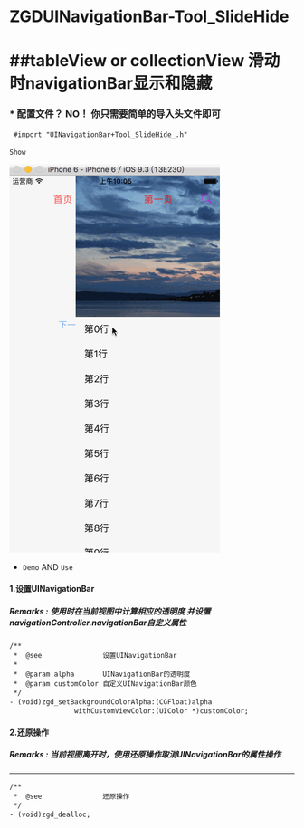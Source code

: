 # ZGDUINavigationBar-Tool_SlideHide

##tableView or collectionView 滑动时navigationBar显示和隐藏
===========================================================

### * 配置文件？ NO！ 你只需要简单的导入头文件即可
```objc
 #import "UINavigationBar+Tool_SlideHide_.h"
```

`Show`

   ![](https://github.com/guodongZhao/ZGDUINavigationBar-Tool_SlideHide/raw/master/testShow.gif)

* `Demo` AND  `Use`

####  1.设置UINavigationBar
##### Remarks : 使用时在当前视图中计算相应的透明度 并设置navigationController.navigationBar自定义属性
```objc
/**
 *  @see               设置UINavigationBar
 *
 *  @param alpha       UINavigationBar的透明度
 *  @param customColor 自定义UINavigationBar颜色
 */
- (void)zgd_setBackgroundColorAlpha:(CGFloat)alpha
                withCustomViewColor:(UIColor *)customColor;

```

#### 2.还原操作 
##### Remarks : 当前视图离开时，使用还原操作取消UINavigationBar的属性操作
  ------------
```objc
/**
 *  @see               还原操作
 */
- (void)zgd_dealloc;
```
